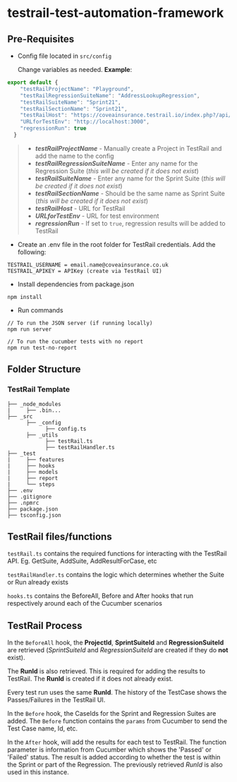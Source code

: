 # **testrail-test-automation-framework**

## **Pre-Requisites**
- Config file located in `src/config`
  
  Change variables as needed. **Example**:

```javascript
export default {
    "testRailProjectName": "Playground",
    "testRailRegressionSuiteName": "AddressLookupRegression",
    "testRailSuiteName": "Sprint21",
    "testRailSectionName": "Sprint21",
    "testRailHost": "https://coveainsurance.testrail.io/index.php?/api/v2",
    "URLforTestEnv": "http://localhost:3000",
    "regressionRun": true
  }
```
> - ***testRailProjectName*** - Manually create a Project in TestRail and add the name to the config
> - ***testRailRegressionSuiteName*** - Enter any name for the Regression Suite (_this will be created if it does not exist_)
> - ***testRailSuiteName*** - Enter any name for the Sprint Suite (_this will be created if it does not exist_)
> - ***testRailSectionName*** - Should be the same name as Sprint Suite (_this will be created if it does not exist_)
> - ***testRailHost*** - URL for TestRail
> - ***URLforTestEnv*** - URL for test environment
> - ***regressionRun*** - If set to `true`, regression results will be added to TestRail

- Create an .env file in the root folder for TestRail credentials. Add the following:

```
TESTRAIL_USERNAME = email.name@coveainsurance.co.uk
TESTRAIL_APIKEY = APIKey (create via TestRail UI)
```

- Install dependencies from package.json
```
npm install
```
- Run commands
```
// To run the JSON server (if running locally)
npm run server

// To run the cucumber tests with no report
npm run test-no-report
```

## **Folder Structure**

### TestRail Template

```
├── _node_modules
|     ├── .bin...   
├── _src
      ├── _config
            ├── config.ts
      ├── _utils
            ├── testRail.ts
            ├── testRailHandler.ts
├── _test
|     ├── features
|     ├── hooks
|     ├── models
|     ├── report
|     └── steps
├── .env
├── .gitignore
├── .npmrc
├── package.json
├── tsconfig.json
```

## **TestRail files/functions**

`testRail.ts` contains the required functions for interacting with the TestRail API. Eg. GetSuite, AddSuite, AddResultForCase, etc

`testRailHandler.ts` contains the logic which determines whether the Suite or Run already exists

`hooks.ts` contains the BeforeAll, Before and After hooks that run respectively around each of the Cucumber scenarios

## **TestRail Process**
In the `BeforeAll` hook, the **ProjectId**, **SprintSuiteId** and **RegressionSuiteId** are retrieved (*SprintSuiteId* and *RegressionSuiteId* are created if they do **not** exist).

The **RunId** is also retrieved. This is required for adding the results to TestRail. The **RunId** is created if it does not already exist.

Every test run uses the same **RunId**. The history of the TestCase shows the Passes/Failures in the TestRail UI.

In the `Before` hook, the CaseIds for the Sprint and Regression Suites are added. The `Before` function contains the `params` from Cucumber to send the Test Case name, Id, etc.

In the `After` hook, will add the results for each test to TestRail. The function parameter is information from Cucumber which shows the 'Passed' or 'Failed' status. The result is added according to whether the test is within the Sprint or part of the Regression. The previously retrieved *RunId* is also used in this instance.